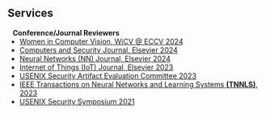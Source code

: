 ## Services

<h4 style="margin:0 10px 0;">Conference/Journal Reviewers</h4>

<ul style="margin:0 0 5px;">
  <li><a href="https://sites.google.com/view/wicveccv2024/home"><autocolor>Women in Computer Vision, WiCV @ ECCV 2024</autocolor></a></li>
  <li><a href="https://www.sciencedirect.com/journal/computers-and-security/"><autocolor>Computers and Security Journal, Elsevier 2024</autocolor></a></li>
    <li><a href="https://www.sciencedirect.com/journal/neural-networks"><autocolor>Neural Networks (NN) Journal, Elsevier 2024</autocolor></a></li>
  <li><a href="https://www.sciencedirect.com/journal/internet-of-things/"><autocolor>Internet of Things (IoT) Journal, Elsevier 2023</autocolor></a></li>
    <li><a href="https://www.usenix.org/conference/usenixsecurity23/call-for-artifacts/"><autocolor>USENIX Security Artifact Evaluation Committee 2023</autocolor></a></li>
  <li><a href="https://cis.ieee.org/publications/t-neural-networks-and-learning-systems/"><autocolor>IEEE Transactions on Neural Networks and Learning Systems <strong>(TNNLS)</strong>, 2023</autocolor></a></li>
    <li><a href="https://www.usenix.org/conference/usenixsecurity21/"><autocolor>USENIX Security Symposium 2021</autocolor></a></li>
</ul>

